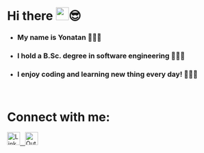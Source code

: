 # Hi there <img src="https://raw.githubusercontent.com/nakulbhati/nakulbhati/master/contain/Hi.gif" width="30px">😎
- <h3>My name is Yonatan 🙋🏻‍♂️</h3>
- <h3>I hold a B.Sc. degree in software engineering 👨🏻‍🎓</h3>
- <h3>I enjoy coding and learning new thing every day! 👩🏻‍💻</h3>

<br>

# Connect with me:
<a href="https://www.linkedin.com/in/yonatan-rozen-/">
  <img src="https://raw.githubusercontent.com/rahuldkjain/github-profile-readme-generator/master/src/images/icons/Social/linked-in-alt.svg" alt="LinkedIn" width="30">
<sapn>&nbsp;</sapn>
</a>
<a href="mailto: yon@outlook.co.il">
  <img src="https://upload.wikimedia.org/wikipedia/commons/thumb/d/df/Microsoft_Office_Outlook_%282018–present%29.svg/800px-Microsoft_Office_Outlook_%282018–present%29.svg.png" alt="Outlook" width="30">
</a>
